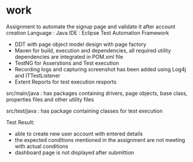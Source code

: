 # work
Assignment to automate the signup page and validate it after account creation
Language : Java
IDE : Eclipse
Test Automation Framework
- DDT with page object model design with page factory
- Maven for build, execution and dependencies, all required utility dependencies are integrated in POM.xml file
- TestNG for Asserstions and Test execution
- Recording logs and capturing screenshot has been added using Log4j and ITTestListener
- Extent Reports for test execution resports

src/main/java : has packages containing drivers, page objects, base class, properties files and other utility files

src/test/java : has package containing classes for test execution

Test Result:
- able to create new user account with entered details
- the expected conditions mentioned in the assignment are not meeting with actual conditions
- dashboard page is not displayed after submittion
